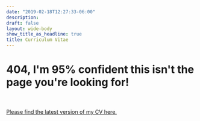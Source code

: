 ```yaml
---
date: "2019-02-18T12:27:33-06:00"
description:
draft: false
layout: wide-body
show_title_as_headline: true
title: Curriculum Vitae
---
```


# 404, I'm 95% confident this isn't the page you're looking for!
\
\
[Please find the latest version of my CV here.](https://vincentarmentano.com/cv/armentano_v_cv_20250214.pdf)
